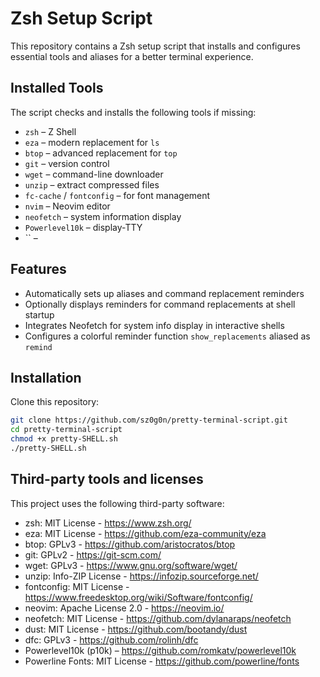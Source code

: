 # Zsh Setup Script

This repository contains a Zsh setup script that installs and configures essential tools and aliases for a better terminal experience.

## Installed Tools

The script checks and installs the following tools if missing:

- `zsh` – Z Shell
- `eza` – modern replacement for `ls`
- `btop` – advanced replacement for `top`
- `git` – version control
- `wget` – command-line downloader
- `unzip` – extract compressed files
- `fc-cache` / `fontconfig` – for font management
- `nvim` – Neovim editor
- `neofetch` – system information display
- `Powerlevel10k` – display-TTY
- `` –

## Features

- Automatically sets up aliases and command replacement reminders
- Optionally displays reminders for command replacements at shell startup
- Integrates Neofetch for system info display in interactive shells
- Configures a colorful reminder function `show_replacements` aliased as `remind`

## Installation

Clone this repository:

```bash
git clone https://github.com/sz0g0n/pretty-terminal-script.git
cd pretty-terminal-script
chmod +x pretty-SHELL.sh
./pretty-SHELL.sh
```

## Third-party tools and licenses

This project uses the following third-party software:

- zsh: MIT License - https://www.zsh.org/
- eza: MIT License - https://github.com/eza-community/eza
- btop: GPLv3 - https://github.com/aristocratos/btop
- git: GPLv2 - https://git-scm.com/
- wget: GPLv3 - https://www.gnu.org/software/wget/
- unzip: Info-ZIP License - https://infozip.sourceforge.net/
- fontconfig: MIT License - https://www.freedesktop.org/wiki/Software/fontconfig/
- neovim: Apache License 2.0 - https://neovim.io/
- neofetch: MIT License - https://github.com/dylanaraps/neofetch
- dust: MIT License - https://github.com/bootandy/dust
- dfc: GPLv3 - https://github.com/rolinh/dfc
- Powerlevel10k (p10k) – https://github.com/romkatv/powerlevel10k
- Powerline Fonts: MIT License - https://github.com/powerline/fonts
